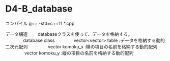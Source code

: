 # D4-B_database

コンパイル 
  g++ -std=c++11 *.cpp

データ構造
　　databaseクラスを使って、データを格納する。
　　　　database class
    　　　　vector<vector<string>> table :データを格納する動的二次元配列
   　　 　　vector<string> komoku_x :横の項目の名前を格納する動的配列
   　　 　　vector<string> komoku_y :縦の項目の名前を格納する動的配列
